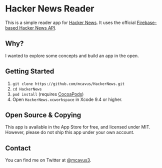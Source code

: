 # Hacker News Reader

This is a simple reader app for [Hacker News](https://news.ycombinator.com). It uses the official [Firebase-based Hacker News API](https://github.com/HackerNews/API).

## Why?

I wanted to explore some concepts and build an app in the open.

## Getting Started

1. `git clone https://github.com/mcavus/HackerNews.git`
2. `cd HackerNews`
3. `pod install` (requires [CocoaPods](https://cocoapods.org))
4. Open `HackerNews.xcworkspace` in Xcode 9.4 or higher.

## Open Source & Copying

This app is available in the App Store for free, and licensed under MIT. However, please do not ship this app under your own account. 

## Contact

You can find me on Twitter at [@mcavus3](https://twitter.com/mcavus3).
